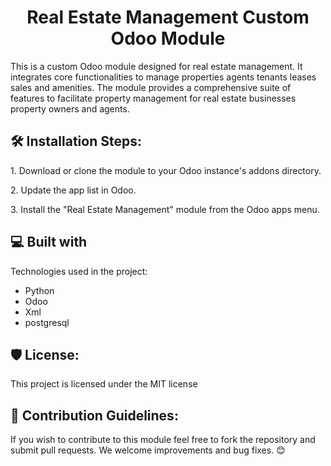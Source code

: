 <h1 align="center" id="title">Real Estate Management Custom Odoo Module</h1>

<p id="description">This is a custom Odoo module designed for real estate management. It integrates core functionalities to manage properties agents tenants leases sales and amenities. The module provides a comprehensive suite of features to facilitate property management for real estate businesses property owners and agents.</p>

<h2>🛠️ Installation Steps:</h2>

<p>1. Download or clone the module to your Odoo instance's addons directory.</p>

<p>2. Update the app list in Odoo.</p>

<p>3. Install the "Real Estate Management" module from the Odoo apps menu.</p>
  
<h2>💻 Built with</h2>

Technologies used in the project:

*   Python
*   Odoo
*   Xml
*   postgresql

<h2>🛡️ License:</h2>

This project is licensed under the MIT license

<h2>🍰 Contribution Guidelines:</h2>

If you wish to contribute to this module feel free to fork the repository and submit pull requests. We welcome improvements and bug fixes. 😊

  

